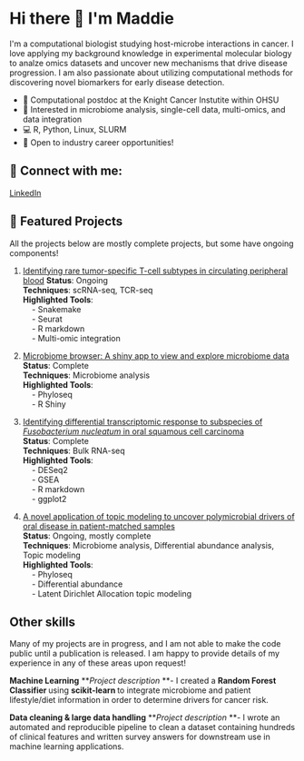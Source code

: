 # Hi there 👋 I'm Maddie

I'm a computational biologist studying host-microbe interactions in cancer. I love applying my background knowledge in experimental molecular biology to analze omics datasets and uncover new mechanisms that drive disease progression. I am also passionate about utilizing computational methods for discovering novel biomarkers for early disease detection. 

- 🔬 Computational postdoc at the Knight Cancer Instutite within OHSU 
- 🧬 Interested in microbiome analysis, single-cell data, multi-omics, and data integration
- 💻 R, Python, Linux, SLURM
- 🌱 Open to industry career opportunities!


## 🔗 Connect with me: 
[LinkedIn](https://www.linkedin.com/in/kriegermadeline/)

## 📌 Featured Projects
All the projects below are mostly complete projects, but some have ongoing components! 

1. [Identifying rare tumor-specific T-cell subtypes in circulating peripheral blood](https://github.com/kriegerm/RD_CRC_snakemake)
   **Status**: Ongoing  
   **Techniques**: scRNA-seq, TCR-seq  
   **Highlighted Tools**:  
   &nbsp;&nbsp;&nbsp;&nbsp;- Snakemake  
   &nbsp;&nbsp;&nbsp;&nbsp;- Seurat  
   &nbsp;&nbsp;&nbsp;&nbsp;- R markdown  
   &nbsp;&nbsp;&nbsp;&nbsp;- Multi-omic integration  

3. [Microbiome browser: A shiny app to view and explore microbiome data](http://github.com/kriegerm/Microbiome_browser)  
   **Status**: Complete  
   **Techniques**: Microbiome analysis  
   **Highlighted Tools**:  
   &nbsp;&nbsp;&nbsp;&nbsp;- Phyloseq  
   &nbsp;&nbsp;&nbsp;&nbsp;- R Shiny  

4. [Identifying differential transcriptomic response to subspecies of *Fusobacterium nucleatum* in oral squamous cell carcinoma](https://github.com/kriegerm/Fuso_subsp_OSCC_prelim)  
   **Status**: Complete  
   **Techniques**: Bulk RNA-seq  
   **Highlighted Tools**:  
   &nbsp;&nbsp;&nbsp;&nbsp;- DESeq2  
   &nbsp;&nbsp;&nbsp;&nbsp;- GSEA  
   &nbsp;&nbsp;&nbsp;&nbsp;- R markdown  
   &nbsp;&nbsp;&nbsp;&nbsp;- ggplot2  

5. [A novel application of topic modeling to uncover polymicrobial drivers of oral disease in patient-matched samples]()  
   **Status**: Ongoing, mostly complete  
   **Techniques**: Microbiome analysis, Differential abundance analysis, Topic modeling  
   **Highlighted Tools**:  
   &nbsp;&nbsp;&nbsp;&nbsp;- Phyloseq  
   &nbsp;&nbsp;&nbsp;&nbsp;- Differential abundance  
   &nbsp;&nbsp;&nbsp;&nbsp;- Latent Dirichlet Allocation topic modeling
   
## Other skills
Many of my projects are in progress, and I am not able to make the code public until a publication is released. I am happy to provide details of my experience in any of these areas upon request!

**Machine Learning**
**<i>Project description</i> **- I created a <b> Random Forest Classifier </b> using <b> scikit-learn </b> to integrate microbiome and patient lifestyle/diet information in order to determine drivers for cancer risk.

**Data cleaning & large data handling**
**<i>Project description</i> **- I wrote an automated and reproducible pipeline to clean a dataset containing hundreds of clinical features and written survey answers for downstream use in machine learning applications.
